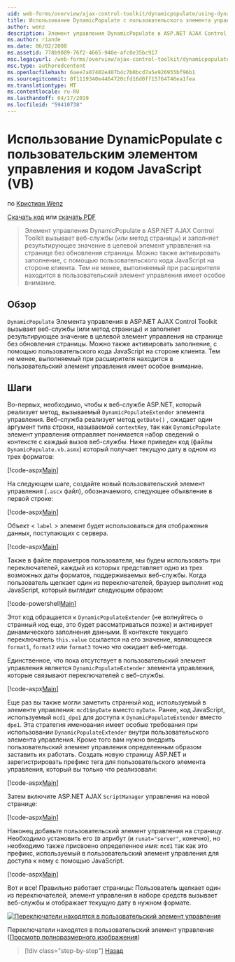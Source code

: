 ```yaml
---
uid: web-forms/overview/ajax-control-toolkit/dynamicpopulate/using-dynamicpopulate-with-a-user-control-and-javascript-vb
title: Использование DynamicPopulate с пользовательского элемента управления и JavaScript (Visual Basic) | Документация Майкрософт
author: wenz
description: Элемент управления DynamicPopulate в ASP.NET AJAX Control Toolkit вызывает веб-службы (или метод страницы) и заполняет результирующее значение в целевой элемент управления на t...
ms.author: riande
ms.date: 06/02/2008
ms.assetid: 778b9009-76f2-4665-940e-afc0e35bc917
msc.legacyurl: /web-forms/overview/ajax-control-toolkit/dynamicpopulate/using-dynamicpopulate-with-a-user-control-and-javascript-vb
msc.type: authoredcontent
ms.openlocfilehash: 6aee7a07402e407b4c7b0bcd7a5e926955bf96b1
ms.sourcegitcommit: 0f1119340e4464720cfd16d0ff15764746ea1fea
ms.translationtype: MT
ms.contentlocale: ru-RU
ms.lasthandoff: 04/17/2019
ms.locfileid: "59410738"
---
```

# <a name="using-dynamicpopulate-with-a-user-control-and-javascript-vb"></a>Использование DynamicPopulate с пользовательским элементом управления и кодом JavaScript (VB)

по [Кристиан Wenz](https://github.com/wenz)

[Скачать код](http://download.microsoft.com/download/d/8/f/d8f2f6f9-1b7c-46ad-9252-e1fc81bdea3e/dynamicpopulate2.vb.zip) или [скачать PDF](http://download.microsoft.com/download/b/6/a/b6ae89ee-df69-4c87-9bfb-ad1eb2b23373/dynamicpopulate2VB.pdf)

> Элемент управления DynamicPopulate в ASP.NET AJAX Control Toolkit вызывает веб-службы (или метод страницы) и заполняет результирующее значение в целевой элемент управления на странице без обновления страницы. Можно также активировать заполнение, с помощью пользовательского кода JavaScript на стороне клиента. Тем не менее, выполняемый при расширителя находится в пользовательский элемент управления имеет особое внимание.


## <a name="overview"></a>Обзор

`DynamicPopulate` Элемента управления в ASP.NET AJAX Control Toolkit вызывает веб-службы (или метод страницы) и заполняет результирующее значение в целевой элемент управления на странице без обновления страницы. Можно также активировать заполнение, с помощью пользовательского кода JavaScript на стороне клиента. Тем не менее, выполняемый при расширителя находится в пользовательский элемент управления имеет особое внимание.

## <a name="steps"></a>Шаги

Во-первых, необходимо, чтобы к веб-службе ASP.NET, который реализует метод, вызываемый `DynamicPopulateExtender` элемента управления. Веб-служба реализует метод `getDate()` , ожидает один аргумент типа строки, называемой `contextKey`, так как `DynamicPopulate` элемент управления отправляет понимается набор сведений о контексте с каждый вызов веб-службы. Ниже приведен код (файлы `DynamicPopulate.vb.asmx`) который получает текущую дату в одном из трех форматов:

[!code-aspx[Main](using-dynamicpopulate-with-a-user-control-and-javascript-vb/samples/sample1.aspx)]

На следующем шаге, создайте новый пользовательский элемент управления (`.ascx` файл), обозначаемого, следующее объявление в первой строке:

[!code-aspx[Main](using-dynamicpopulate-with-a-user-control-and-javascript-vb/samples/sample2.aspx)]

Объект &lt; `label` &gt; элемент будет использоваться для отображения данных, поступающих с сервера.

[!code-aspx[Main](using-dynamicpopulate-with-a-user-control-and-javascript-vb/samples/sample3.aspx)]

Также в файле параметров пользователя, мы будем использовать три переключателей, каждый из которых представляет одно из трех возможных даты форматов, поддерживаемых веб-службы. Когда пользователь щелкает один из переключателей, браузер выполнит код JavaScript, который выглядит следующим образом:

[!code-powershell[Main](using-dynamicpopulate-with-a-user-control-and-javascript-vb/samples/sample4.ps1)]

Этот код обращается к `DynamicPopulateExtender` (не волнуйтесь о странный код еще, это будет рассматриваться позже) и активирует динамического заполнения данными. В контексте текущего переключатель `this.value` ссылается на его значение, являющееся `format1`, `format2` или `format3` точно что ожидает веб-метода.

Единственное, что пока отсутствует в пользовательский элемент управления является `DynamicPopulateExtender` элемента управления, которые связывают переключателей с веб-службы.

[!code-aspx[Main](using-dynamicpopulate-with-a-user-control-and-javascript-vb/samples/sample5.aspx)]

Еще раз вы также могли заметить странный код, используемый в элементе управления: `mcd1$myDate` вместо `myDate`. Ранее, код JavaScript, используемый `mcd1_dpe1` для доступа к `DynamicPopulateExtender` вместо `dpe1`. Эта стратегия именования имеет особые требования при использовании `DynamicPopulateExtender` внутри пользовательского элемента управления. Кроме того вам нужно внедрить пользовательский элемент управления определенным образом заставить их работать. Создать новую страницу ASP.NET и зарегистрировать префикс тега для пользовательского элемента управления, который вы только что реализовали:

[!code-aspx[Main](using-dynamicpopulate-with-a-user-control-and-javascript-vb/samples/sample6.aspx)]

Затем включите ASP.NET AJAX `ScriptManager` управления на новой странице:

[!code-aspx[Main](using-dynamicpopulate-with-a-user-control-and-javascript-vb/samples/sample7.aspx)]

Наконец добавьте пользовательский элемент управления на страницу. Необходимо установить его `ID` атрибут (и `runat="server"`, конечно), но необходимо также присвоено определенное имя: `mcd1` так как это префикс, используемый в пользовательский элемент управления для доступа к нему с помощью JavaScript.

[!code-aspx[Main](using-dynamicpopulate-with-a-user-control-and-javascript-vb/samples/sample8.aspx)]

Вот и все! Правильно работает страницы: Пользователь щелкает один из переключателей, элемент управления в наборе средств вызывает веб-службы и отображает текущую дату в нужном формате.


[![Переключатели находятся в пользовательский элемент управления](using-dynamicpopulate-with-a-user-control-and-javascript-vb/_static/image2.png)](using-dynamicpopulate-with-a-user-control-and-javascript-vb/_static/image1.png)

Переключатели находятся в пользовательский элемент управления ([Просмотр полноразмерного изображения](using-dynamicpopulate-with-a-user-control-and-javascript-vb/_static/image3.png))

> [!div class="step-by-step"]
> [Назад](dynamically-populating-a-control-using-javascript-code-vb.md)
